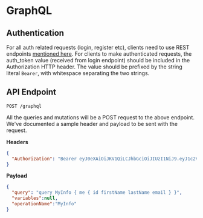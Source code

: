 # GraphQL

## Authentication

For all auth related requests (login, register etc), clients need to use REST endpoints [mentioned here](../api/1-auth.md).
For clients to make authenticated requests, the auth_token value (received from login endpoint) should be included in the Authorization HTTP header. The value should be prefixed by the string literal `Bearer`, with whitespace separating the two strings.

## API Endpoint

```
POST /graphql
```

All the queries and mutations will be a POST request to the above endpoint. We've documented a sample header and payload to be sent with the request.

__Headers__

```json
{
  "Authorization": "Bearer eyJ0eXAiOiJKV1QiLCJhbGciOiJIUzI1NiJ9.eyJ1c2VyX2F1dGhlbnRpY2F0aW9uX2lkIjoiNzY1MjE3YTgtNzU5OS00ZTI1LTljMjQtYjdjOTJlODc4MjAxIn0.972Irua8Ql0NRf_KxgYI7q1imPBkf2XJG25L94JM8Hw"
}
```

__Payload__

```json
{
  "query": "query MyInfo { me { id firstName lastName email } }",
  "variables":null,
  "operationName":"MyInfo"
}
```
